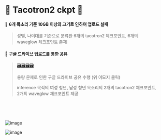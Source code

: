 # 🌰 Tacotron2 ckpt 🌰


#### 🔸 6개 목소리 기준 10GB 이상의 크기로 인하여 업로드 실패 
> 성별, 나이대를 기준으로 분류한 6개의 tacotron2 체크포인트, 6개의 waveglow 체크포인트 존재

#### 🔸 구글 드라이브 업로드를 통한 공유
> [🗃️🗃️🗃️🗃️](https://drive.google.com/drive/folders/1tfJCIc1seFQHWCp-hRZiq-phZnobZq-C?usp=sharing)
>
> 용량 문제로 인한 구글 드라이브 공유 수행 (위 이모지 클릭)
>
> inference 목적의 여성 청년, 남성 청년 목소리의 2개의 tacotron2 체크포인트, 2개의 waveglow 체크포인트 제공

<br/>
<br/>
<br/>


![image](https://github.com/Capstone-4Potato/ai-server/assets/112147135/b8e2bbee-a2d0-46ff-b1fc-19ceae21cff3)

![image](https://github.com/Capstone-4Potato/ai-server/assets/112147135/35e24b6e-5610-43c9-9fc5-fa45cce0ba6b)
